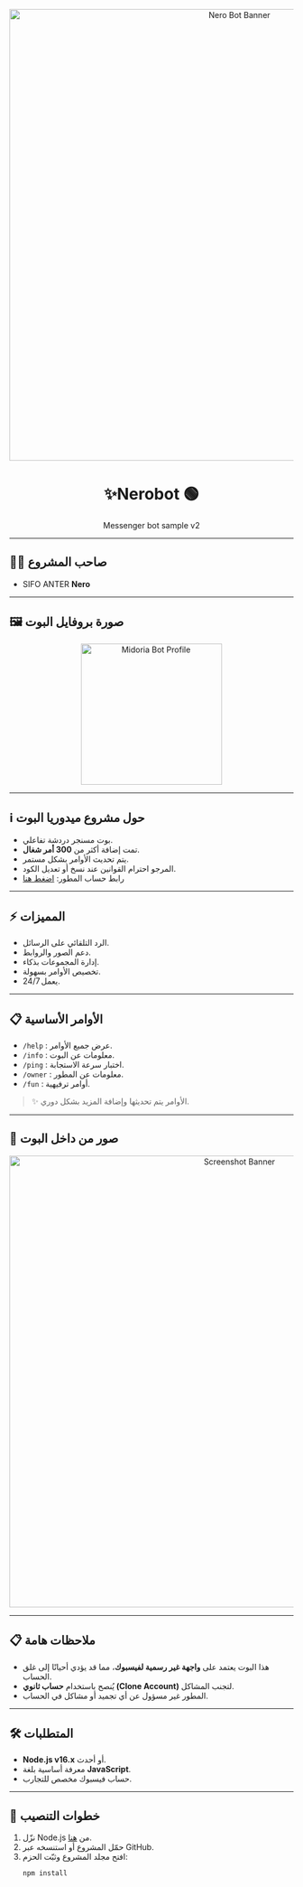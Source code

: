 <p align="center">
  <img src="https://i.imgur.com/rCjIm3q.jpg" alt="Nero Bot Banner" width="800">
</p>

<h1 align="center">✨Nerobot 🟢</h1>
<p align="center">Messenger bot sample v2</p>

---

## 👨‍💻 صاحب المشروع
- SIFO ANTER **Nero**

---

## 🖼️ صورة بروفايل البوت
<p align="center">
  <img src="https://i.imgur.com/t4NsoD0.jpeg" alt="Midoria Bot Profile" width="250">
</p>

---

## ℹ️ حول مشروع ميدوريا البوت
- بوت مسنجر دردشة تفاعلي.  
- تمت إضافة أكثر من **300 أمر شغال**.  
- يتم تحديث الأوامر بشكل مستمر.  
- المرجو احترام القوانين عند نسخ أو تعديل الكود.  
- رابط حساب المطور: [اضغط هنا](https://www.facebook.com/profile.php?id=100076269693499)  

---

## ⚡ المميزات
- الرد التلقائي على الرسائل.  
- دعم الصور والروابط.  
- إدارة المجموعات بذكاء.  
- تخصيص الأوامر بسهولة.  
- يعمل 24/7.  

---

## 📋 الأوامر الأساسية
- `/help` : عرض جميع الأوامر.  
- `/info` : معلومات عن البوت.  
- `/ping` : اختبار سرعة الاستجابة.  
- `/owner` : معلومات عن المطور.  
- `/fun` : أوامر ترفيهية.  

> ✨ الأوامر يتم تحديثها وإضافة المزيد بشكل دوري.  

---

## 📸 صور من داخل البوت
<p align="center">
  <img src="https://i.ibb.co/RQ28H2p/banner.png" alt="Screenshot Banner" width="800">
</p>

---

## 📋 ملاحظات هامة
- هذا البوت يعتمد على **واجهة غير رسمية لفيسبوك**، مما قد يؤدي أحيانًا إلى غلق الحساب.  
- يُنصح باستخدام **حساب ثانوي (Clone Account)** لتجنب المشاكل.  
- المطور غير مسؤول عن أي تجميد أو مشاكل في الحساب.  

---

## 🛠️ المتطلبات
- **Node.js v16.x** أو أحدث.  
- معرفة أساسية بلغة **JavaScript**.  
- حساب فيسبوك مخصص للتجارب.  

---

## 📖 خطوات التنصيب
1. نزّل Node.js من [هنا](https://nodejs.org/dist/v16.20.0).  
2. حمّل المشروع أو استنسخه عبر GitHub.  
3. افتح مجلد المشروع وثبّت الحزم:  
   ```bash
   npm install